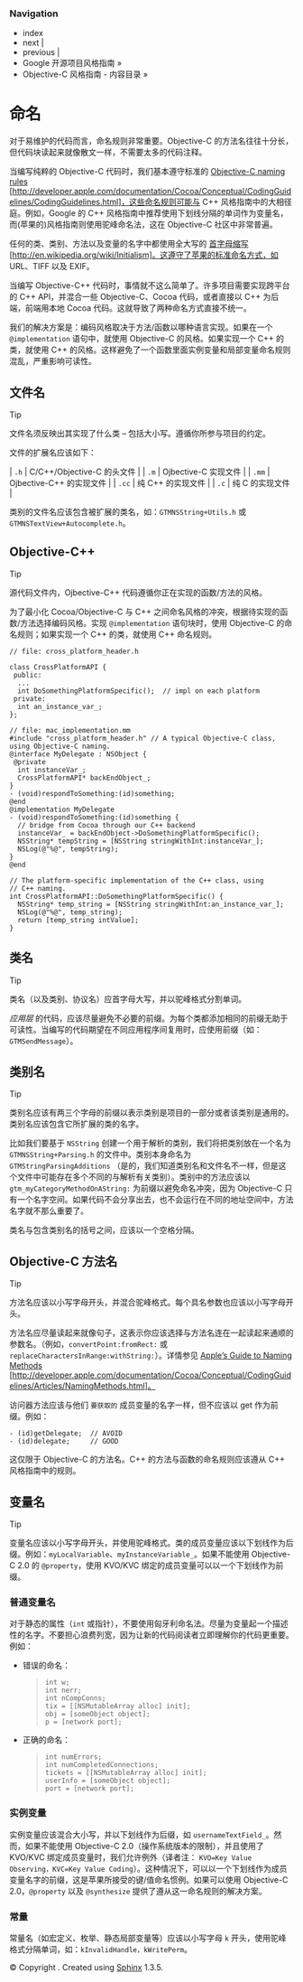 ### Navigation

*   index
*   next |
*   previous |
*   Google 开源项目风格指南 »
*   Objective-C 风格指南 - 内容目录 »

# 命名

对于易维护的代码而言，命名规则非常重要。Objective-C 的方法名往往十分长，但代码块读起来就像散文一样，不需要太多的代码注释。

当编写纯粹的 Objective-C 代码时，我们基本遵守标准的 [Objective-C naming rules](http://developer.apple.com/documentation/Cocoa/Conceptual/CodingGuidelines/CodingGuidelines.html) [http://developer.apple.com/documentation/Cocoa/Conceptual/CodingGuidelines/CodingGuidelines.html]，这些命名规则可能与 C++ 风格指南中的大相径庭。例如，Google 的 C++ 风格指南中推荐使用下划线分隔的单词作为变量名，而(苹果的)风格指南则使用驼峰命名法，这在 Objective-C 社区中非常普遍。

任何的类、类别、方法以及变量的名字中都使用全大写的 [首字母缩写](http://en.wikipedia.org/wiki/Initialism) [http://en.wikipedia.org/wiki/Initialism]。这遵守了苹果的标准命名方式，如 URL、TIFF 以及 EXIF。

当编写 Objective-C++ 代码时，事情就不这么简单了。许多项目需要实现跨平台的 C++ API，并混合一些 Objective-C、Cocoa 代码，或者直接以 C++ 为后端，前端用本地 Cocoa 代码。这就导致了两种命名方式直接不统一。

我们的解决方案是：编码风格取决于方法/函数以哪种语言实现。如果在一个 `@implementation` 语句中，就使用 Objective-C 的风格。如果实现一个 C++ 的类，就使用 C++ 的风格。这样避免了一个函数里面实例变量和局部变量命名规则混乱，严重影响可读性。

## 文件名

Tip

文件名须反映出其实现了什么类 – 包括大小写。遵循你所参与项目的约定。

文件的扩展名应该如下：

| `.h` | C/C++/Objective-C 的头文件 |
| `.m` | Ojbective-C 实现文件 |
| `.mm` | Ojbective-C++ 的实现文件 |
| `.cc` | 纯 C++ 的实现文件 |
| `.c` | 纯 C 的实现文件 |

类别的文件名应该包含被扩展的类名，如：`GTMNSString+Utils.h` 或``GTMNSTextView+Autocomplete.h``。

## Objective-C++

Tip

源代码文件内，Ojbective-C++ 代码遵循你正在实现的函数/方法的风格。

为了最小化 Cocoa/Objective-C 与 C++ 之间命名风格的冲突，根据待实现的函数/方法选择编码风格。实现 `@implementation` 语句块时，使用 Objective-C 的命名规则；如果实现一个 C++ 的类，就使用 C++ 命名规则。

```
// file: cross_platform_header.h

class CrossPlatformAPI {
 public:
  ...
  int DoSomethingPlatformSpecific();  // impl on each platform
 private:
  int an_instance_var_;
};

// file: mac_implementation.mm
#include "cross_platform_header.h" // A typical Objective-C class, using Objective-C naming.
@interface MyDelegate : NSObject {
 @private
  int instanceVar_;
  CrossPlatformAPI* backEndObject_;
}
- (void)respondToSomething:(id)something;
@end
@implementation MyDelegate
- (void)respondToSomething:(id)something {
  // bridge from Cocoa through our C++ backend
  instanceVar_ = backEndObject->DoSomethingPlatformSpecific();
  NSString* tempString = [NSString stringWithInt:instanceVar_];
  NSLog(@"%@", tempString);
}
@end

// The platform-specific implementation of the C++ class, using
// C++ naming.
int CrossPlatformAPI::DoSomethingPlatformSpecific() {
  NSString* temp_string = [NSString stringWithInt:an_instance_var_];
  NSLog(@"%@", temp_string);
  return [temp_string intValue];
} 
```

## 类名

Tip

类名（以及类别、协议名）应首字母大写，并以驼峰格式分割单词。

*应用层* 的代码，应该尽量避免不必要的前缀。为每个类都添加相同的前缀无助于可读性。当编写的代码期望在不同应用程序间复用时，应使用前缀（如：`GTMSendMessage`）。

## 类别名

Tip

类别名应该有两三个字母的前缀以表示类别是项目的一部分或者该类别是通用的。类别名应该包含它所扩展的类的名字。

比如我们要基于 `NSString` 创建一个用于解析的类别，我们将把类别放在一个名为 `GTMNSString+Parsing.h` 的文件中。类别本身命名为 `GTMStringParsingAdditions` （是的，我们知道类别名和文件名不一样，但是这个文件中可能存在多个不同的与解析有关类别）。类别中的方法应该以 `gtm_myCategoryMethodOnAString:` 为前缀以避免命名冲突，因为 Objective-C 只有一个名字空间。如果代码不会分享出去，也不会运行在不同的地址空间中，方法名字就不那么重要了。

类名与包含类别名的括号之间，应该以一个空格分隔。

## Objective-C 方法名

Tip

方法名应该以小写字母开头，并混合驼峰格式。每个具名参数也应该以小写字母开头。

方法名应尽量读起来就像句子，这表示你应该选择与方法名连在一起读起来通顺的参数名。（例如，`convertPoint:fromRect:` 或 `replaceCharactersInRange:withString:`）。详情参见 [Apple’s Guide to Naming Methods](http://developer.apple.com/documentation/Cocoa/Conceptual/CodingGuidelines/Articles/NamingMethods.html) [http://developer.apple.com/documentation/Cocoa/Conceptual/CodingGuidelines/Articles/NamingMethods.html]。

访问器方法应该与他们 `要获取的` 成员变量的名字一样，但不应该以 get 作为前缀。例如：

```
- (id)getDelegate;  // AVOID
- (id)delegate;     // GOOD 
```

这仅限于 Objective-C 的方法名。C++ 的方法与函数的命名规则应该遵从 C++ 风格指南中的规则。

## 变量名

Tip

变量名应该以小写字母开头，并使用驼峰格式。类的成员变量应该以下划线作为后缀。例如：`myLocalVariable`、`myInstanceVariable_`。如果不能使用 Objective-C 2.0 的 `@property`，使用 KVO/KVC 绑定的成员变量可以以一个下划线作为前缀。

### 普通变量名

对于静态的属性（`int` 或指针），不要使用匈牙利命名法。尽量为变量起一个描述性的名字。不要担心浪费列宽，因为让新的代码阅读者立即理解你的代码更重要。例如：

*   错误的命名：

    > ```
    > int w;
    > int nerr;
    > int nCompConns;
    > tix = [[NSMutableArray alloc] init];
    > obj = [someObject object];
    > p = [network port]; 
    > ```

*   正确的命名：

    > ```
    > int numErrors;
    > int numCompletedConnections;
    > tickets = [[NSMutableArray alloc] init];
    > userInfo = [someObject object];
    > port = [network port]; 
    > ```

### 实例变量

实例变量应该混合大小写，并以下划线作为后缀，如 `usernameTextField_`。然而，如果不能使用 Objective-C 2.0（操作系统版本的限制），并且使用了 KVO/KVC 绑定成员变量时，我们允许例外（译者注： `KVO=Key Value Observing，KVC=Key Value Coding`）。这种情况下，可以以一个下划线作为成员变量名字的前缀，这是苹果所接受的键/值命名惯例。如果可以使用 Objective-C 2.0，`@property` 以及 `@synthesize` 提供了遵从这一命名规则的解决方案。

### 常量

常量名（如宏定义、枚举、静态局部变量等）应该以小写字母 `k` 开头，使用驼峰格式分隔单词，如：`kInvalidHandle，kWritePerm`。

© Copyright . Created using [Sphinx](http://sphinx-doc.org/) 1.3.5.